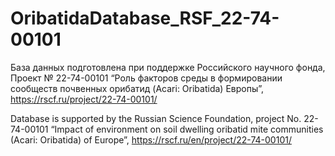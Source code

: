 # OribatidaDatabase_RSF_22-74-00101
База данных подготовлена при поддержке Российского научного фонда, Проект № 22-74-00101 “Роль факторов среды в формировании сообществ почвенных орибатид (Acari: Oribatida) Европы”,
https://rscf.ru/project/22-74-00101/

Database is supported by the Russian Science Foundation, project No. 22-74-00101 “Impact of environment on soil dwelling oribatid mite communities (Acari: Oribatida) of Europe”, 
https://rscf.ru/en/project/22-74-00101/
